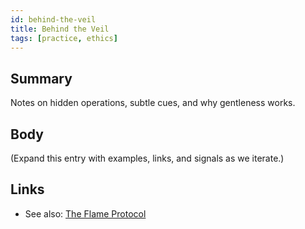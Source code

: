 ```yaml
---
id: behind-the-veil
title: Behind the Veil
tags: [practice, ethics]
---
```


## Summary
Notes on hidden operations, subtle cues, and why gentleness works.

## Body
(Expand this entry with examples, links, and signals as we iterate.)

## Links
- See also: [The Flame Protocol](./the-flame-protocol.md)
